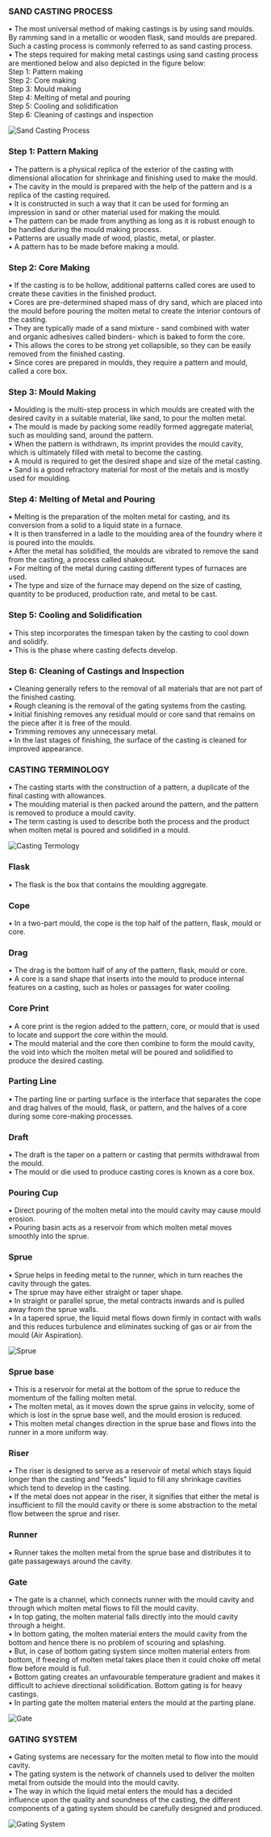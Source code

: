 ### SAND CASTING PROCESS
•	The most universal method of making castings is by using sand moulds. By ramming sand in a metallic or wooden flask, sand moulds are prepared. Such a casting process is commonly referred to as sand casting process.<br>
•	The steps required for making metal castings using sand casting process are mentioned below and also depicted in the figure below:<br>
Step 1: Pattern making<br>
Step 2: Core making<br>
Step 3: Mould making<br>
Step 4: Melting of metal and pouring<br>
Step 5: Cooling and solidification<br>
Step 6: Cleaning of castings and inspection

![Sand Casting Process](images/flowchart.jpg "Sand Casting Process")

### Step 1: Pattern Making<br>
•	The pattern is a physical replica of the exterior of the casting with dimensional allocation for shrinkage and finishing used to make the mould.<br>
•	The cavity in the mould is prepared with the help of the pattern and is a replica of the casting required.<br>
•	It is constructed in such a way that it can be used for forming an impression in sand or other material used for making the mould.<br>
•	The pattern can be made from anything as long as it is robust enough to be handled during the mould making process.<br>
•	Patterns are usually made of wood, plastic, metal, or plaster.<br>
•	A pattern has to be made before making a mould.

### Step 2: Core Making<br>
•	If the casting is to be hollow, additional patterns called cores are used to create these cavities in the finished product.<br>
•	Cores are pre-determined shaped mass of dry sand, which are placed into the mould before pouring the molten metal to create the interior contours of the casting.<br>
•	They are typically made of a sand mixture - sand combined with water and organic adhesives called binders- which is baked to form the core.<br>
•	This allows the cores to be strong yet collapsible, so they can be easily removed from the finished casting.<br>
•	Since cores are prepared in moulds, they require a pattern and mould, called a core box.

### Step 3: Mould Making<br>
•	Moulding is the multi-step process in which moulds are created with the desired cavity in a suitable material, like sand, to pour the molten metal.<br>
•	The mould is made by packing some readily formed aggregate material, such as moulding sand, around the pattern.<br>
•	When the pattern is withdrawn, its imprint provides the mould cavity, which is ultimately filled with metal to become the casting.<br>
•	A mould is required to get the desired shape and size of the metal casting.<br>
•	Sand is a good refractory material for most of the metals and is mostly used for moulding.

### Step 4: Melting of Metal and Pouring<br>
•	Melting is the preparation of the molten metal for casting, and its conversion from a solid to a liquid state in a furnace.<br>
•	It is then transferred in a ladle to the moulding area of the foundry where it is poured into the moulds.<br>
•	After the metal has solidified, the moulds are vibrated to remove the sand from the casting, a process called shakeout.<br>
•	For melting of the metal during casting different types of furnaces are used.<br>
•	The type and size of the furnace may depend on the size of casting, quantity to be produced, production rate, and metal to be cast.

### Step 5: Cooling and Solidification<br>
•	This step incorporates the timespan taken by the casting to cool down and solidify.<br>
•	This is the phase where casting defects develop.<br>

### Step 6: Cleaning of Castings and Inspection<br>
•	Cleaning generally refers to the removal of all materials that are not part of the finished casting.<br>
•	Rough cleaning is the removal of the gating systems from the casting.<br>
•	Initial finishing removes any residual mould or core sand that remains on the piece after it is free of the mould.<br>
•	Trimming removes any unnecessary metal.<br>
•	In the last stages of finishing, the surface of the casting is cleaned for improved appearance.

### CASTING TERMINOLOGY<br>
•	The casting starts with the construction of a pattern, a duplicate of the final casting with allowances.<br>
•	The moulding material is then packed around the pattern, and the pattern is removed to produce a mould cavity.<br>
•	The term casting is used to describe both the process and the product when molten metal is poured and solidified in a mould.

![Casting Termology](images/casting.jpg "Casting Termology")

### Flask<br>
•	The flask is the box that contains the moulding aggregate.

### Cope<br>
•	In a two-part mould, the cope is the top half of the pattern, flask, mould or core.

### Drag<br>
•	The drag is the bottom half of any of the pattern, flask, mould or core.<br>
•	A core is a sand shape that inserts into the mould to produce internal features on a casting, such as holes or passages for water cooling.

### Core Print<br>
•	A core print is the region added to the pattern, core, or mould that is used to locate and support the core within the mould.<br>
•	The mould material and the core then combine to form the mould cavity, the void into which the molten metal will be poured and solidified to produce the desired casting.

### Parting Line<br>
•	The parting line or parting surface is the interface that separates the cope and drag halves of the mould, flask, or pattern, and the halves of a core during some core-making processes.

### Draft<br>
•	The draft is the taper on a pattern or casting that permits withdrawal from the mould.<br>
•	The mould or die used to produce casting cores is known as a core box.

### Pouring Cup<br>
•	Direct pouring of the molten metal into the mould cavity may cause mould erosion.<br>
•	Pouring basin acts as a reservoir from which molten metal moves smoothly into the sprue.

### Sprue<br>
•	Sprue helps in feeding metal to the runner, which in turn reaches the cavity through the gates.<br>
•	The sprue may have either straight or taper shape.<br>
•	In straight or parallel sprue, the metal contracts inwards and is pulled away from the sprue walls.<br>
•	In a tapered sprue, the liquid metal flows down firmly in contact with walls and this reduces turbulence and eliminates sucking of gas or air from the mould (Air Aspiration).

![Sprue](images/sprue.jpg "Sprue")

### Sprue base<br>
•	This is a reservoir for metal at the bottom of the sprue to reduce the momentum of the falling molten metal.<br>
•	The molten metal, as it moves down the sprue gains in velocity, some of which is lost in the sprue base well, and the mould erosion is reduced.<br>
•	This molten metal changes direction in the sprue base and flows into the runner in a more uniform way.

### Riser<br>
•	The riser is designed to serve as a reservoir of metal which stays liquid longer than the casting and "feeds" liquid to fill any shrinkage cavities which tend to develop in the casting.<br>
•	If the metal does not appear in the riser, it signifies that either the metal is insufficient to fill the mould cavity or there is some abstraction to the metal flow between the sprue and riser.

### Runner<br>
•	Runner takes the molten metal from the sprue base and distributes it to gate passageways around the cavity.

### Gate<br>
•	The gate is a channel, which connects runner with the mould cavity and through which molten metal flows to fill the mould cavity.<br>
•	In top gating, the molten material falls directly into the mould cavity through a height.<br>
•	In bottom gating, the molten material enters the mould cavity from the bottom and hence there is no problem of scouring and splashing.<br>
•	But, in case of bottom gating system since molten material enters from bottom, if freezing of molten metal takes place then it could choke off metal flow before mould is full.<br>
•	Bottom gating creates an unfavourable temperature gradient and makes it difficult to achieve directional solidification. Bottom gating is for heavy castings.<br>
•	In parting gate the molten material enters the mould at the parting plane.

![Gate](images/gate.jpg "Gate")

### GATING SYSTEM<br>
•	Gating systems are necessary for the molten metal to flow into the mould cavity.<br>
•	The gating system is the network of channels used to deliver the molten metal from outside the mould into the mould cavity.<br>
•	The way in which the liquid metal enters the mould has a decided influence upon the quality and soundness of the casting, the different components of a gating system should be carefully designed and produced.

![Gating System](images/gatingSystem.jpg "Gating System")
